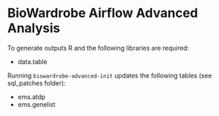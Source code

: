 # BioWardrobe Airflow Advanced Analysis

To generate outputs R and the following libraries are required:
- data.table

Running `biowardrobe-advanced-init` updates the following tables (see sql_patches folder):
- ems.atdp
- ems.genelist

